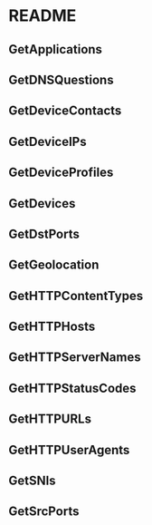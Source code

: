 # README

## GetApplications
## GetDNSQuestions
## GetDeviceContacts
## GetDeviceIPs
## GetDeviceProfiles
## GetDevices
## GetDstPorts
## GetGeolocation
## GetHTTPContentTypes
## GetHTTPHosts
## GetHTTPServerNames
## GetHTTPStatusCodes
## GetHTTPURLs
## GetHTTPUserAgents
## GetSNIs
## GetSrcPorts